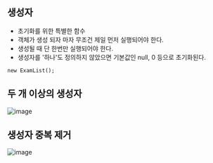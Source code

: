 ## 생성자
* 초기화를 위한 특별한 함수
* 객체가 생성 되자 마자 무조건 제일 먼저 실행되어야 한다.
* 생성될 때 단 한번만 실행되어야 한다.
* 생성자를 '하나'도 정의하지 않았으면 기본값인 null, 0 등으로 초기화된다. 
~~~
new ExamList();
~~~

## 두 개 이상의 생성자
![image](https://user-images.githubusercontent.com/58898466/152095367-ec8fc171-709a-4c63-b24d-d9ad03a2d838.png)

## 생성자 중복 제거
![image](https://user-images.githubusercontent.com/58898466/152095671-5b402fa1-869c-4133-bf0b-7a2de1863028.png)
